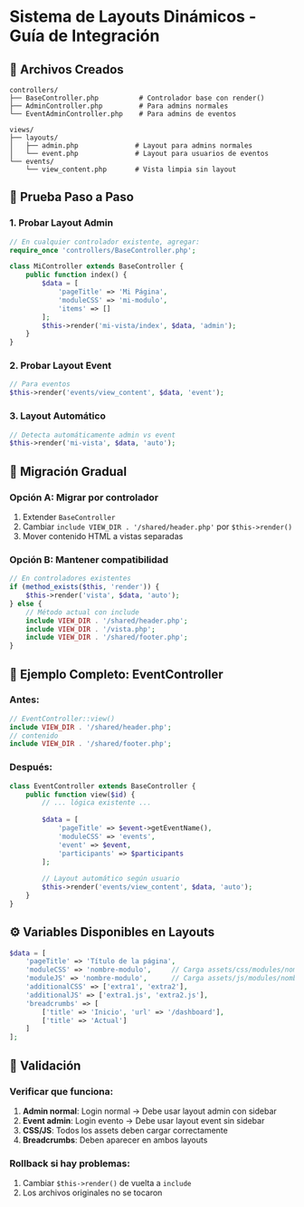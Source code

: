# Sistema de Layouts Dinámicos - Guía de Integración

## 📁 Archivos Creados

```
controllers/
├── BaseController.php          # Controlador base con render()
├── AdminController.php         # Para admins normales
└── EventAdminController.php    # Para admins de eventos

views/
├── layouts/
│   ├── admin.php              # Layout para admins normales
│   └── event.php              # Layout para usuarios de eventos
└── events/
    └── view_content.php       # Vista limpia sin layout
```

## 🧪 Prueba Paso a Paso

### 1. Probar Layout Admin
```php
// En cualquier controlador existente, agregar:
require_once 'controllers/BaseController.php';

class MiController extends BaseController {
    public function index() {
        $data = [
            'pageTitle' => 'Mi Página',
            'moduleCSS' => 'mi-modulo',
            'items' => []
        ];
        $this->render('mi-vista/index', $data, 'admin');
    }
}
```

### 2. Probar Layout Event
```php
// Para eventos
$this->render('events/view_content', $data, 'event');
```

### 3. Layout Automático
```php
// Detecta automáticamente admin vs event
$this->render('mi-vista', $data, 'auto');
```

## 🔄 Migración Gradual

### Opción A: Migrar por controlador
1. Extender `BaseController`
2. Cambiar `include VIEW_DIR . '/shared/header.php'` por `$this->render()`
3. Mover contenido HTML a vistas separadas

### Opción B: Mantener compatibilidad
```php
// En controladores existentes
if (method_exists($this, 'render')) {
    $this->render('vista', $data, 'auto');
} else {
    // Método actual con include
    include VIEW_DIR . '/shared/header.php';
    include VIEW_DIR . '/vista.php';
    include VIEW_DIR . '/shared/footer.php';
}
```

## 🎯 Ejemplo Completo: EventController

### Antes:
```php
// EventController::view()
include VIEW_DIR . '/shared/header.php';
// contenido
include VIEW_DIR . '/shared/footer.php';
```

### Después:
```php
class EventController extends BaseController {
    public function view($id) {
        // ... lógica existente ...
        
        $data = [
            'pageTitle' => $event->getEventName(),
            'moduleCSS' => 'events',
            'event' => $event,
            'participants' => $participants
        ];
        
        // Layout automático según usuario
        $this->render('events/view_content', $data, 'auto');
    }
}
```

## ⚙️ Variables Disponibles en Layouts

```php
$data = [
    'pageTitle' => 'Título de la página',
    'moduleCSS' => 'nombre-modulo',     // Carga assets/css/modules/nombre-modulo.css
    'moduleJS' => 'nombre-modulo',      // Carga assets/js/modules/nombre-modulo.js
    'additionalCSS' => ['extra1', 'extra2'],
    'additionalJS' => ['extra1.js', 'extra2.js'],
    'breadcrumbs' => [
        ['title' => 'Inicio', 'url' => '/dashboard'],
        ['title' => 'Actual']
    ]
];
```

## 🚨 Validación

### Verificar que funciona:
1. **Admin normal**: Login normal → Debe usar layout admin con sidebar
2. **Event admin**: Login evento → Debe usar layout event sin sidebar
3. **CSS/JS**: Todos los assets deben cargar correctamente
4. **Breadcrumbs**: Deben aparecer en ambos layouts

### Rollback si hay problemas:
1. Cambiar `$this->render()` de vuelta a `include`
2. Los archivos originales no se tocaron